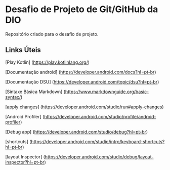 # Desafio de Projeto de Git/GitHub da DIO
Repositório criado para o desafio de projeto.

## Links Úteis 

[Play Kotlin]             (https://play.kotlinlang.org/)

[Documentação android]    (https://developer.android.com/docs?hl=pt-br)

[Documentação DSU]        (https://developer.android.com/topic/dsu?hl=pt-br)

[Sintaxe Básica Markdown] (https://www.markdownguide.org/basic-syntax/)

[apply changes]           (https://developer.android.com/studio/run#apply-changes)

[Android Profiler]        (https://developer.android.com/studio/profile/android-profiler)

[Debug app]               (https://developer.android.com/studio/debug?hl=pt-br)

[shortcuts]               (https://developer.android.com/studio/intro/keyboard-shortcuts?hl=pt-br)

[layout Inspector]        (https://developer.android.com/studio/debug/layout-inspector?hl=pt-br)

